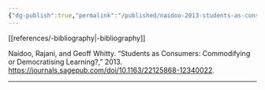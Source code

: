 ```yaml
---
{"dg-publish":true,"permalink":"/published/naidoo-2013-students-as-consumers/","noteIcon":""}
---
```


[[references/-bibliography\|-bibliography]]

Naidoo, Rajani, and Geoff Whitty. “Students as Consumers: Commodifying or Democratising Learning?,” 2013. https://journals.sagepub.com/doi/10.1163/22125868-12340022.

---
